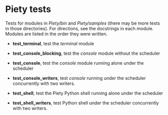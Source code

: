 Piety tests
===========

Tests for modules in *Piety/bin* and *Piety/samples* (there may be
more tests in those directories).  For directions, see the docstrings
in each module.  Modules are listed in the order they were written.

- **test_terminal**, test the *terminal* module

- **test_console_blocking**, test the *console* module without the scheduler

- **test_console**, test the *console* module running alone under the scheduler

- **test_console_writers**, test *console* running under the scheduler
    concurrently with two writers.

- **test_shell**, test the Piety Python shell running alone under the scheduler

- **test_shell_writers**, test Python shell under the scheduler
    concurrently with two writers.

